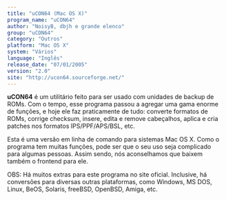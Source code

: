 ```yaml
---
title: "uCON64 (Mac OS X)"
program_name: "uCON64"
author: "NoisyB, dbjh e grande elenco"
group: "uCON64"
category: "Outros"
platform: "Mac OS X"
system: "Vários"
language: "Inglês"
release_date: "07/01/2005"
version: "2.0"
site: "http://ucon64.sourceforge.net/"
---
```

<b>uCON64</b> é um utilitário feito para ser usado com unidades de backup de ROMs. Com o tempo, esse programa passou a agregar uma gama enorme de funções, e hoje ele faz praticamente de tudo: converte formatos de ROMs, corrige checksum, insere, edita e remove cabeçalhos, aplica e cria patches nos formatos IPS/PPF/APS/BSL, etc.

Esta é uma versão em linha de comando para sistemas Mac OS X. Como o programa tem muitas funções, pode ser que o seu uso seja complicado para algumas pessoas. Assim sendo, nós aconselhamos que baixem também o frontend para ele.

OBS: Há muitos extras para este programa no site oficial. Inclusive, há conversões para diversas outras plataformas, como Windows, MS DOS, Linux, BeOS, Solaris, freeBSD, OpenBSD, Amiga, etc.
